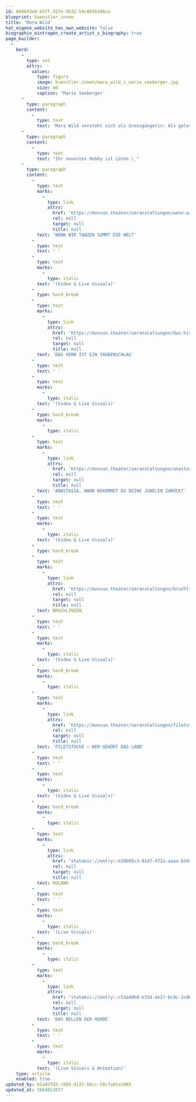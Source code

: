 ```yaml
---
id: 604b43e0-b5ff-42fe-9b32-54c805b306ce
blueprint: kuenstler_innen
title: 'Mara Wild'
hat_eigene_website_has_own_website: false
biographie_eintragen_create_artist_s_biography: true
page_builder:
  -
    bard:
      -
        type: set
        attrs:
          values:
            type: figure
            image: kuenstler-innen/mara_wild_c_marie_seeberger.jpg
            size: md
            caption: 'Marie Seeberger'
      -
        type: paragraph
        content:
          -
            type: text
            text: 'Mara Wild versteht sich als Grenzgängerin: Als gelernte Buchbinderin und studierte Illustratorin wandelt sie zwischen Illustration, Animation, künstlerischer Forschung, Comiczeichnen, VJing, Festivalorganisation… – immer zwischen Kunst und Handwerk, Stillstand und Bewegung, Kopf und Hand. Als Videokünstlerin ist sie seit 2017 im Theaterkontext unterwegs. Meist in Kombination mit Cora Sachs sucht sie nach Formen der Interaktion und des aktiven Eingreifens von Bewegtbild ins Bühnengeschehen sowie Verschränkungen zwischen alten und neuen Theaterformen.'
      -
        type: paragraph
        content:
          -
            type: text
            text: "Ihr neuestes Hobby ist Löten.\_"
      -
        type: paragraph
        content:
          -
            type: text
            marks:
              -
                type: link
                attrs:
                  href: 'https://monsun.theater/veranstaltungen/wenn-wir-tanzen-summt-die-welt'
                  rel: null
                  target: null
                  title: null
            text: 'WENN WIR TANZEN SUMMT DIE WELT'
          -
            type: text
            text: ' '
          -
            type: text
            marks:
              -
                type: italic
            text: '(Video & Live Visuals)'
          -
            type: hard_break
          -
            type: text
            marks:
              -
                type: link
                attrs:
                  href: 'https://monsun.theater/veranstaltungen/das-hirn-ist-ein-taubenschlag'
                  rel: null
                  target: null
                  title: null
            text: 'DAS HIRN IST EIN TAUBENSCHLAG'
          -
            type: text
            text: ' '
          -
            type: text
            marks:
              -
                type: italic
            text: '(Video & Live Visuals)'
          -
            type: hard_break
            marks:
              -
                type: italic
          -
            type: text
            marks:
              -
                type: link
                attrs:
                  href: 'https://monsun.theater/veranstaltungen/anastasia'
                  rel: null
                  target: null
                  title: null
            text: 'ANASTASIA, WANN BEKOMMST DU DEINE JUWELEN ZURÜCK?'
          -
            type: text
            text: ' '
          -
            type: text
            marks:
              -
                type: italic
            text: '(Video & Live Visuals)'
          -
            type: hard_break
          -
            type: text
            marks:
              -
                type: link
                attrs:
                  href: 'https://monsun.theater/veranstaltungen/bruchlinien'
                  rel: null
                  target: null
                  title: null
            text: BRUCHLINIEN
          -
            type: text
            text: ' '
          -
            type: text
            marks:
              -
                type: italic
            text: '(Video & Live Visuals)'
          -
            type: hard_break
            marks:
              -
                type: italic
          -
            type: text
            marks:
              -
                type: link
                attrs:
                  href: 'https://monsun.theater/veranstaltungen/filetstuecke'
                  rel: null
                  target: null
                  title: null
            text: 'FILETSTÜCKE – WEM GEHÖRT DAS LAND'
          -
            type: text
            text: ' '
          -
            type: text
            marks:
              -
                type: italic
            text: '(Video & Live Visuals)'
          -
            type: hard_break
            marks:
              -
                type: italic
          -
            type: text
            marks:
              -
                type: link
                attrs:
                  href: 'statamic://entry::e39b05c3-91d7-472a-aaaa-63d4942953d3'
                  rel: null
                  target: null
                  title: null
            text: ROLAND
          -
            type: text
            text: ' '
          -
            type: text
            marks:
              -
                type: italic
            text: '(Live Visuals)'
          -
            type: hard_break
            marks:
              -
                type: italic
          -
            type: text
            marks:
              -
                type: link
                attrs:
                  href: 'statamic://entry::c53a40b8-e334-4e17-bc9c-2c8b7c687da5'
                  rel: null
                  target: null
                  title: null
            text: 'DAS BELLEN DER HUNDE'
          -
            type: text
            text: ' '
          -
            type: text
            marks:
              -
                type: italic
            text: '(Live Visuals & Animation)'
    type: article
    enabled: true
updated_by: b1a43fd3-c865-4122-b6cc-50cfa81a1985
updated_at: 1664013677
---
```

